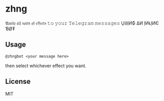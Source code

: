 # zhng

𝔄𝔭𝔭𝔩𝔶 𝔞𝔩𝔩 𝔰𝔬𝔯𝔱𝔰 𝔬𝔣 𝔢𝔣𝔣𝔢𝔠𝔱𝔰 𝚝𝚘 𝚢𝚘𝚞𝚛 𝚃𝚎𝚕𝚎𝚐𝚛𝚊𝚖 𝚖𝚎𝚜𝚜𝚊𝚐𝚎𝚜 ṲϨỊИ₲ ∆И ỊИⱢỊИЄ ƁØ₮

## Usage

```
@zhngbot <your message here>
```

then select whichever effect you want.

## License

MIT